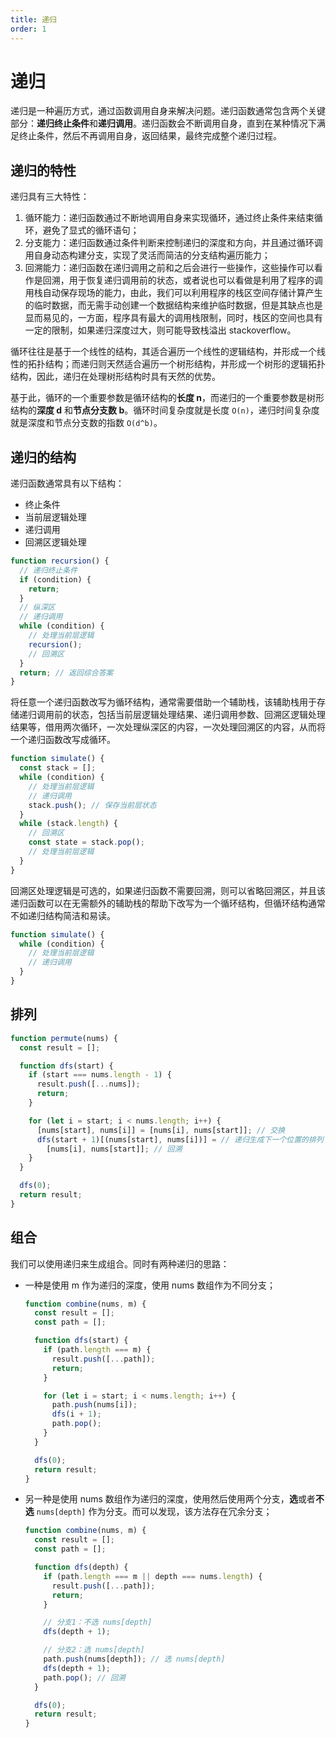 ```yaml
---
title: 递归
order: 1
---
```


# 递归

递归是一种遍历方式，通过函数调用自身来解决问题。递归函数通常包含两个关键部分：**递归终止条件**和**递归调用**。递归函数会不断调用自身，直到在某种情况下满足终止条件，然后不再调用自身，返回结果，最终完成整个递归过程。

## 递归的特性

递归具有三大特性：

1. 循环能力：递归函数通过不断地调用自身来实现循环，通过终止条件来结束循环，避免了显式的循环语句；
2. 分支能力：递归函数通过条件判断来控制递归的深度和方向，并且通过循环调用自身动态构建分支，实现了灵活而简洁的分支结构遍历能力；
3. 回溯能力：递归函数在递归调用之前和之后会进行一些操作，这些操作可以看作是回溯，用于恢复递归调用前的状态，或者说也可以看做是利用了程序的调用栈自动保存现场的能力，由此，我们可以利用程序的栈区空间存储计算产生的临时数据，而无需手动创建一个数据结构来维护临时数据，但是其缺点也是显而易见的，一方面，程序具有最大的调用栈限制，同时，栈区的空间也具有一定的限制，如果递归深度过大，则可能导致栈溢出 stackoverflow。

循环往往是基于一个线性的结构，其适合遍历一个线性的逻辑结构，并形成一个线性的拓扑结构；而递归则天然适合遍历一个树形结构，并形成一个树形的逻辑拓扑结构，因此，递归在处理树形结构时具有天然的优势。

基于此，循环的一个重要参数是循环结构的**长度 n**，而递归的一个重要参数是树形结构的**深度 d** 和**节点分支数 b**。循环时间复杂度就是长度 `O(n)`，递归时间复杂度就是深度和节点分支数的指数 `O(d^b)`。

## 递归的结构
递归函数通常具有以下结构：
- 终止条件
- 当前层逻辑处理
- 递归调用
- 回溯区逻辑处理

```javascript
function recursion() {
  // 递归终止条件
  if (condition) {
    return;
  }
  // 纵深区
  // 递归调用
  while (condition) {
    // 处理当前层逻辑
    recursion();
    // 回溯区
  }
  return; // 返回综合答案
}
```

将任意一个递归函数改写为循环结构，通常需要借助一个辅助栈，该辅助栈用于存储递归调用前的状态，包括当前层逻辑处理结果、递归调用参数、回溯区逻辑处理结果等，借用两次循环，一次处理纵深区的内容，一次处理回溯区的内容，从而将一个递归函数改写成循环。

```javascript
function simulate() {
  const stack = [];
  while (condition) {
    // 处理当前层逻辑
    // 递归调用
    stack.push(); // 保存当前层状态
  }
  while (stack.length) {
    // 回溯区
    const state = stack.pop();
    // 处理当前层逻辑
  }
}
```

回溯区处理逻辑是可选的，如果递归函数不需要回溯，则可以省略回溯区，并且该递归函数可以在无需额外的辅助栈的帮助下改写为一个循环结构，但循环结构通常不如递归结构简洁和易读。

```javascript
function simulate() {
  while (condition) {
    // 处理当前层逻辑
    // 递归调用
  }
}
```

## 排列

```javascript
function permute(nums) {
  const result = [];

  function dfs(start) {
    if (start === nums.length - 1) {
      result.push([...nums]);
      return;
    }

    for (let i = start; i < nums.length; i++) {
      [nums[start], nums[i]] = [nums[i], nums[start]]; // 交换
      dfs(start + 1)[(nums[start], nums[i])] = // 递归生成下一个位置的排列
        [nums[i], nums[start]]; // 回溯
    }
  }

  dfs(0);
  return result;
}
```

## 组合
我们可以使用递归来生成组合。同时有两种递归的思路：

- 一种是使用 m 作为递归的深度，使用 nums 数组作为不同分支；
  ```javascript
  function combine(nums, m) {
    const result = [];
    const path = [];

    function dfs(start) {
      if (path.length === m) {
        result.push([...path]);
        return;
      }

      for (let i = start; i < nums.length; i++) {
        path.push(nums[i]);
        dfs(i + 1);
        path.pop();
      }
    }

    dfs(0);
    return result;
  }
  ```
- 另一种是使用 nums 数组作为递归的深度，使用然后使用两个分支，**选**或者**不选** `nums[depth]` 作为分支。而可以发现，该方法存在冗余分支；
  ```js
  function combine(nums, m) {
    const result = [];
    const path = [];

    function dfs(depth) {
      if (path.length === m || depth === nums.length) {
        result.push([...path]);
        return;
      }

      // 分支1：不选 nums[depth]
      dfs(depth + 1);

      // 分支2：选 nums[depth]
      path.push(nums[depth]); // 选 nums[depth]
      dfs(depth + 1);
      path.pop(); // 回溯
    }

    dfs(0);
    return result;
  }
  ```
